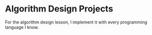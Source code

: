 # Algorithm Design Projects
For the algorithm design lesson, I implement it with every programming language I know.
